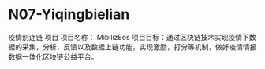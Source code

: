 # N07-Yiqingbielian

疫情别连链 项目
项目名称： MibilizEos
项目目标：通过区块链技术实现疫情下数据的采集，分析，反馈以及数据上链功能，实现激励，打分等机制，做好疫情情报数据一体化区块链公益平台。
